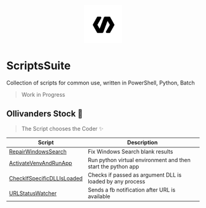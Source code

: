 <p align="center"><img src="icon.png" width="100"></p>  

# ScriptsSuite
Collection of scripts for common use, written in PowerShell, Python, Batch
> Work in Progress

## Ollivanders Stock 🧙
> The Script chooses the Coder ✨

Script | Description
--- | --- 
[RepairWindowsSearch](PowerShell/RepairWindowsSearch.ps1) | Fix Windows Search blank results
[ActivateVenvAndRunApp](Batch/run.bat) | Run python virtual environment and then start the python app
[CheckIfSpecificDLLIsLoaded](Python/check_dll_loaded.py) | Checks if passed as argument DLL is loaded by any process
[URLStatusWatcher](Python/status_watcher.py) | Sends a fb notification after URL is available